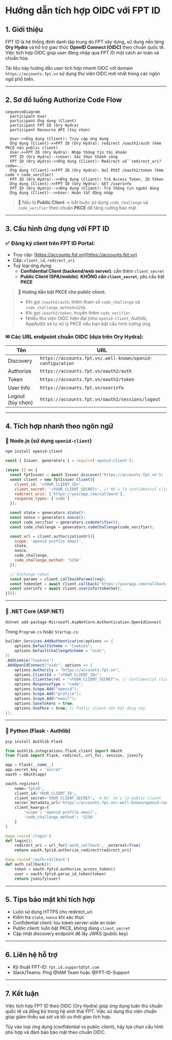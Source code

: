 # Hướng dẫn tích hợp OIDC với FPT ID

## 1. Giới thiệu

FPT ID là hệ thống định danh tập trung do FPT xây dựng, sử dụng nền tảng **Ory Hydra** và hỗ trợ giao thức **OpenID Connect (OIDC)** theo chuẩn quốc tế. Việc tích hợp OIDC giúp user đăng nhập qua FPT ID một cách an toàn và chuẩn hóa.

Tài liệu này hướng dẫn user tích hợp nhanh OIDC với domain `https://accounts.fpt.vn` sử dụng thư viện OIDC mới nhất trong các ngôn ngữ phổ biến.

---

## 2. Sơ đồ luồng Authorize Code Flow

```mermaid
sequenceDiagram
  participant User
  participant Ứng dụng (Client)
  participant FPT ID (Ory Hydra)
  participant Resource API (tùy chọn)

  User->>Ứng dụng (Client): Truy cập ứng dụng
  Ứng dụng (Client)->>FPT ID (Ory Hydra): redirect /oauth2/auth (kèm PKCE nếu public client)
  User->>FPT ID (Ory Hydra): Nhập thông tin tài khoản
  FPT ID (Ory Hydra)-->>User: Xác thực thành công
  FPT ID (Ory Hydra)->>Ứng dụng (Client): Redirect về `redirect_uri?code=...`
  Ứng dụng (Client)->>FPT ID (Ory Hydra): Gửi POST /oauth2/token (kèm code + code_verifier)
  FPT ID (Ory Hydra)-->>Ứng dụng (Client): Trả Access Token, ID Token
  Ứng dụng (Client)->>FPT ID (Ory Hydra): GET /userinfo
  FPT ID (Ory Hydra)-->>Ứng dụng (Client): Trả thông tin người dùng
  Ứng dụng (Client)-->>User: Hoàn tất đăng nhập
```

> 🔐 Nếu là **Public Client** → bắt buộc sử dụng `code_challenge` và `code_verifier` theo chuẩn **PKCE** để tăng cường bảo mật.

---

## 3. Cấu hình ứng dụng với FPT ID

### ✅ Đăng ký client trên FPT ID Portal:
- Truy cập: [https://accounts.fpt.vn](https://accounts.fpt.vn)
- Cấp: `client_id`, `redirect_uri`
- Tuỳ loại ứng dụng:
  - **Confidential Client (backend/web server)**: cần thêm `client_secret`
  - **Public Client (SPA/mobile)**: **KHÔNG cần `client_secret`**, yêu cầu bật **PKCE**

> 🔐 **Hướng dẫn bật PKCE cho public client:**
> - Khi gọi `/oauth2/auth`, thêm tham số `code_challenge` và `code_challenge_method=S256`.
> - Khi gọi `/oauth2/token`, truyền thêm `code_verifier`.
> - Nhiều thư viện OIDC hiện đại (như `openid-client`, Authlib, AppAuth) sẽ tự xử lý PKCE nếu bạn bật cấu hình tương ứng.

### ✉ Các URL endpoint chuẩn OIDC (dựa trên Ory Hydra):
| Tên | URL |
|------|-----|
| Discovery | `https://accounts.fpt.vn/.well-known/openid-configuration` |
| Authorize | `https://accounts.fpt.vn/oauth2/auth` |
| Token | `https://accounts.fpt.vn/oauth2/token` |
| User Info | `https://accounts.fpt.vn/userinfo` |
| Logout (tùy chọn) | `https://accounts.fpt.vn/oauth2/sessions/logout` |

---

## 4. Tích hợp nhanh theo ngôn ngữ

### 🚀 Node.js (sử dụng `openid-client`)
```bash
npm install openid-client
````

```js
const { Issuer, generators } = require('openid-client');

(async () => {
  const fptIssuer = await Issuer.discover('https://accounts.fpt.vn');
  const client = new fptIssuer.Client({
    client_id: '<YOUR_CLIENT_ID>',
    client_secret: '<YOUR_CLIENT_SECRET>', // Nếu là confidential client
    redirect_uris: ['https://yourapp.com/callback'],
    response_types: ['code']
  });

  const state = generators.state();
  const nonce = generators.nonce();
  const code_verifier = generators.codeVerifier();
  const code_challenge = generators.codeChallenge(code_verifier);

  const url = client.authorizationUrl({
    scope: 'openid profile email',
    state,
    nonce,
    code_challenge,
    code_challenge_method: 'S256'
  });

  // Exchange token
  const params = client.callbackParams(req);
  const tokenSet = await client.callback('https://yourapp.com/callback', params, { state, nonce, code_verifier });
  const userinfo = await client.userinfo(tokenSet);
})();
```

---

### 🚀 .NET Core (ASP.NET)

```bash
dotnet add package Microsoft.AspNetCore.Authentication.OpenIdConnect
```

Trong `Program.cs` hoặc `Startup.cs`:

```csharp
builder.Services.AddAuthentication(options => {
    options.DefaultScheme = "Cookies";
    options.DefaultChallengeScheme = "oidc";
})
.AddCookie("Cookies")
.AddOpenIdConnect("oidc", options => {
    options.Authority = "https://accounts.fpt.vn";
    options.ClientId = "<YOUR_CLIENT_ID>";
    options.ClientSecret = "<YOUR_CLIENT_SECRET">; // Confidential client
    options.ResponseType = "code";
    options.Scope.Add("openid");
    options.Scope.Add("profile");
    options.Scope.Add("email");
    options.SaveTokens = true;
    options.UsePkce = true; // Public client nên bật dòng này
});
```

---

### 🚀 Python (Flask - Authlib)

```bash
pip install Authlib Flask
```

```python
from authlib.integrations.flask_client import OAuth
from flask import Flask, redirect, url_for, session, jsonify

app = Flask(__name__)
app.secret_key = 'secret'
oauth = OAuth(app)

oauth.register(
    name='fptid',
    client_id='YOUR_CLIENT_ID',
    client_secret='YOUR_CLIENT_SECRET',  # Bỏ nếu là public client
    server_metadata_url='https://accounts.fpt.vn/.well-known/openid-configuration',
    client_kwargs={
        'scope': 'openid profile email',
        'code_challenge_method': 'S256'
    }
)

@app.route('/login')
def login():
    redirect_uri = url_for('auth_callback', _external=True)
    return oauth.fptid.authorize_redirect(redirect_uri)

@app.route('/auth/callback')
def auth_callback():
    token = oauth.fptid.authorize_access_token()
    user = oauth.fptid.parse_id_token(token)
    return jsonify(user)
```

---

## 5. Tips bảo mật khi tích hợp

* Luôn sử dụng HTTPS cho redirect\_uri
* Kiểm tra `state`, `nonce` khi xác thực
* Confidential client: lưu token server-side an toàn
* Public client: luôn bật PKCE, không dùng `client_secret`
* Cập nhật discovery endpoint để lấy JWKS (public key)

---

## 6. Liên hệ hỗ trợ

* Kỹ thuật FPT-ID: `fpt.id.support@fpt.com`
* Slack/Teams: Ping @IAM Team hoặc @FPT-ID-Support

---

## 7. Kết luận

Việc tích hợp FPT ID theo OIDC (Ory Hydra) giúp ứng dụng tuân thủ chuẩn quốc tế và đồng bộ trong hệ sinh thái FPT. Việc sử dụng thư viện chuẩn giúp giảm thiểu sai sót và tối ưu thời gian tích hợp.

Tùy vào loại ứng dụng (confidential vs public client), hãy lựa chọn cấu hình phù hợp và đảm bảo bảo mật theo chuẩn OIDC.
